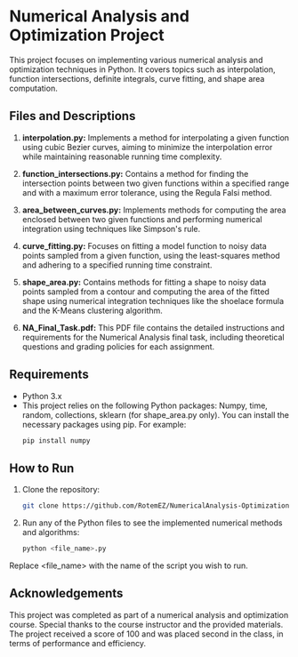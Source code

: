 # Numerical Analysis and Optimization Project
This project focuses on implementing various numerical analysis and optimization techniques in Python. It covers topics such as interpolation, function intersections, definite integrals, curve fitting, and shape area computation.
## Files and Descriptions
1. **interpolation.py:**
Implements a method for interpolating a given function using cubic Bezier curves, aiming to minimize the interpolation error while maintaining reasonable running time complexity.

2. **function_intersections.py:**
Contains a method for finding the intersection points between two given functions within a specified range and with a maximum error tolerance, using the Regula Falsi method.

3. **area_between_curves.py:**
Implements methods for computing the area enclosed between two given functions and performing numerical integration using techniques like Simpson's rule.

4. **curve_fitting.py:**
Focuses on fitting a model function to noisy data points sampled from a given function, using the least-squares method and adhering to a specified running time constraint.

5. **shape_area.py:**
Contains methods for fitting a shape to noisy data points sampled from a contour and computing the area of the fitted shape using numerical integration techniques like the shoelace formula and the K-Means clustering algorithm.

6. **NA_Final_Task.pdf:**
This PDF file contains the detailed instructions and requirements for the Numerical Analysis final task, including theoretical questions and grading policies for each assignment.
## Requirements
- Python 3.x
- This project relies on the following Python packages: Numpy, time, random, collections, sklearn (for shape_area.py only).
  You can install the necessary packages using pip. For example:
  ```bash
  pip install numpy
## How to Run
1. Clone the repository:
   ```bash
   git clone https://github.com/RotemEZ/NumericalAnalysis-Optimization.git
2. Run any of the Python files to see the implemented numerical methods and algorithms:
   ```bash
   python <file_name>.py
Replace <file_name> with the name of the script you wish to run.
## Acknowledgements
This project was completed as part of a numerical analysis and optimization course. Special thanks to the course instructor and the provided materials. The project received a score of 100 and was placed second in the class, in terms of performance and efficiency.
